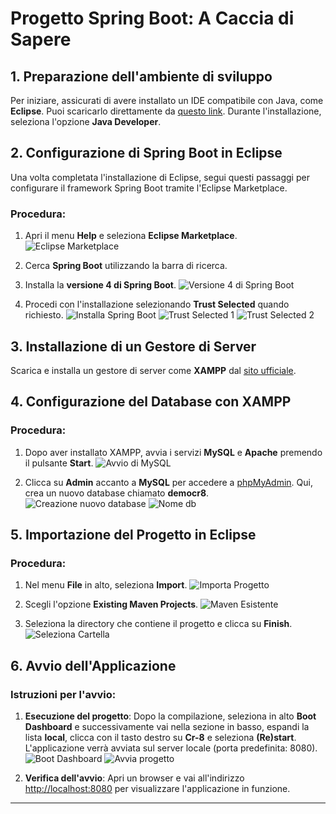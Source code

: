# Progetto Spring Boot: A Caccia di Sapere

## 1. Preparazione dell'ambiente di sviluppo

Per iniziare, assicurati di avere installato un IDE compatibile con Java, come **Eclipse**. Puoi scaricarlo direttamente da [questo link](https://www.eclipse.org/downloads/download.php?file=/oomph/epp/2024-09/R/eclipse-inst-jre-win64.exe). Durante l'installazione, seleziona l'opzione **Java Developer**.

## 2. Configurazione di Spring Boot in Eclipse

Una volta completata l'installazione di Eclipse, segui questi passaggi per configurare il framework Spring Boot tramite l'Eclipse Marketplace.

### Procedura:

1. Apri il menu **Help** e seleziona **Eclipse Marketplace**.
    ![Eclipse Marketplace](./immagini/img1.png)

2. Cerca **Spring Boot** utilizzando la barra di ricerca.

3. Installa la **versione 4 di Spring Boot**.
    ![Versione 4 di Spring Boot](./immagini/img2.png)

4. Procedi con l'installazione selezionando **Trust Selected** quando richiesto.
    ![Installa Spring Boot](./immagini/img3.png)
    ![Trust Selected 1](./immagini/img4.png)
    ![Trust Selected 2](./immagini/img5.png)

## 3. Installazione di un Gestore di Server

Scarica e installa un gestore di server come **XAMPP** dal [sito ufficiale](https://www.apachefriends.org/it/index.html).

## 4. Configurazione del Database con XAMPP

### Procedura:

1. Dopo aver installato XAMPP, avvia i servizi **MySQL** e **Apache** premendo il pulsante **Start**.
    ![Avvio di MySQL](./immagini/img11.png)

2. Clicca su **Admin** accanto a **MySQL** per accedere a [phpMyAdmin](http://localhost/phpmyadmin/index.php). Qui, crea un nuovo database chiamato **democr8**.
    ![Creazione nuovo database](./immagini/img12.png)
    ![Nome db](./immagini/img13.png)

## 5. Importazione del Progetto in Eclipse

### Procedura:

1. Nel menu **File** in alto, seleziona **Import**.
    ![Importa Progetto](./immagini/img6.png)

2. Scegli l'opzione **Existing Maven Projects**.
    ![Maven Esistente](./immagini/img7.png)

3. Seleziona la directory che contiene il progetto e clicca su **Finish**.
    ![Seleziona Cartella](./immagini/img8.png)

## 6. Avvio dell'Applicazione

### Istruzioni per l'avvio:

1. **Esecuzione del progetto**: Dopo la compilazione, seleziona in alto **Boot Dashboard** e successivamente vai nella sezione in basso, espandi la lista **local**, clicca con il tasto destro su **Cr-8** e seleziona **(Re)start**. L'applicazione verrà avviata sul server locale (porta predefinita: 8080).
![Boot Dashboard](./immagini/img9.png)
![Avvia progetto](./immagini/img10.png)

2. **Verifica dell'avvio**: Apri un browser e vai all'indirizzo [http://localhost:8080](http://localhost:8080) per visualizzare l'applicazione in funzione.

---
